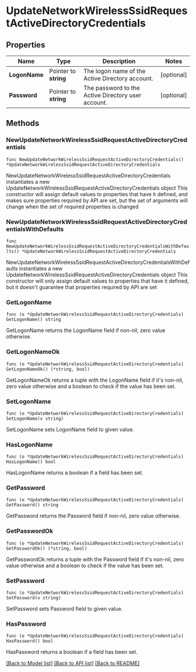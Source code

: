 # UpdateNetworkWirelessSsidRequestActiveDirectoryCredentials

## Properties

Name | Type | Description | Notes
------------ | ------------- | ------------- | -------------
**LogonName** | Pointer to **string** | The logon name of the Active Directory account. | [optional] 
**Password** | Pointer to **string** | The password to the Active Directory user account. | [optional] 

## Methods

### NewUpdateNetworkWirelessSsidRequestActiveDirectoryCredentials

`func NewUpdateNetworkWirelessSsidRequestActiveDirectoryCredentials() *UpdateNetworkWirelessSsidRequestActiveDirectoryCredentials`

NewUpdateNetworkWirelessSsidRequestActiveDirectoryCredentials instantiates a new UpdateNetworkWirelessSsidRequestActiveDirectoryCredentials object
This constructor will assign default values to properties that have it defined,
and makes sure properties required by API are set, but the set of arguments
will change when the set of required properties is changed

### NewUpdateNetworkWirelessSsidRequestActiveDirectoryCredentialsWithDefaults

`func NewUpdateNetworkWirelessSsidRequestActiveDirectoryCredentialsWithDefaults() *UpdateNetworkWirelessSsidRequestActiveDirectoryCredentials`

NewUpdateNetworkWirelessSsidRequestActiveDirectoryCredentialsWithDefaults instantiates a new UpdateNetworkWirelessSsidRequestActiveDirectoryCredentials object
This constructor will only assign default values to properties that have it defined,
but it doesn't guarantee that properties required by API are set

### GetLogonName

`func (o *UpdateNetworkWirelessSsidRequestActiveDirectoryCredentials) GetLogonName() string`

GetLogonName returns the LogonName field if non-nil, zero value otherwise.

### GetLogonNameOk

`func (o *UpdateNetworkWirelessSsidRequestActiveDirectoryCredentials) GetLogonNameOk() (*string, bool)`

GetLogonNameOk returns a tuple with the LogonName field if it's non-nil, zero value otherwise
and a boolean to check if the value has been set.

### SetLogonName

`func (o *UpdateNetworkWirelessSsidRequestActiveDirectoryCredentials) SetLogonName(v string)`

SetLogonName sets LogonName field to given value.

### HasLogonName

`func (o *UpdateNetworkWirelessSsidRequestActiveDirectoryCredentials) HasLogonName() bool`

HasLogonName returns a boolean if a field has been set.

### GetPassword

`func (o *UpdateNetworkWirelessSsidRequestActiveDirectoryCredentials) GetPassword() string`

GetPassword returns the Password field if non-nil, zero value otherwise.

### GetPasswordOk

`func (o *UpdateNetworkWirelessSsidRequestActiveDirectoryCredentials) GetPasswordOk() (*string, bool)`

GetPasswordOk returns a tuple with the Password field if it's non-nil, zero value otherwise
and a boolean to check if the value has been set.

### SetPassword

`func (o *UpdateNetworkWirelessSsidRequestActiveDirectoryCredentials) SetPassword(v string)`

SetPassword sets Password field to given value.

### HasPassword

`func (o *UpdateNetworkWirelessSsidRequestActiveDirectoryCredentials) HasPassword() bool`

HasPassword returns a boolean if a field has been set.


[[Back to Model list]](../README.md#documentation-for-models) [[Back to API list]](../README.md#documentation-for-api-endpoints) [[Back to README]](../README.md)



